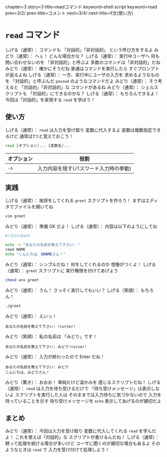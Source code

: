chapter=3
story=3
title=readコマンド
keyword=shell script
keyword=read
prev=3/2/
prev-title=コメント
next=3/4/
next-title=if文(使い方)

# `read` コマンド

しげる（通常）：
  コマンドも
  「対話的」「非対話的」
  という呼び方をするよ
みどり（通常）：
  へぇ！
  どんな場合かな？
しげる（通常）：
  実行中ユーザへ
  何も問い合わせないのを
  「非対話的」と呼ぶよ
  多数のコマンドは「非対話的」だね
みどり（通常）：
  確かにそうだね
  普通はコマンドを実行したら
  すぐプロンプトが返るよね
しげる（通常）：
  一方、実行中にユーザの入力を
  求めるようなものを
  「対話的」と呼ぶんだ
  `passwd` のようなコマンドだよ
みどり（通常）：
  そう考えると
  「対話的」「非対話的」な
  コマンドがあるね
みどり（通常）：
  シェルスクリプトも
  「対話的」にできるのかな？
しげる（通常）：
  もちろんできるよ！
  今回は「対話的」を実現する
  `read` を学ぼう！

## 使い方

しげる（通常）：
  `read` は入力を受け取り
  変数に代入するよ
  変数は複数指定できるけど
  通常は1つと覚えておこう！

```bash
read [オプション]... [変数名]...
```

オプション | 役割
---------- | ----
`-s`       | 入力内容を隠す(パスワード入力時の挙動)

## 実践

しげる（通常）：
  挨拶をしてくれる
  `greet` スクリプトを作ろう！
  まずはエディタでファイルを開いてね

```bash
vim greet
```

みどり（通常）：
  準備 OK だよ！
しげる（通常）：
  内容は以下のようにしてね

```bash
#!/bin/bash

echo -n "あなたの名前を教えて下さい: "
reod NAME
echo "こんにちは、$NAMEさん！"
```

みどり（通常）：
  シンプルだね！
  何をしてくれるのか
  想像がつくよ！
しげる（通常）：
  `greet` スクリプトに
  実行権限を付けてあげよう

```bash
chmod a+x greet
```

みどり（通常）：
  うん！
  さっそく実行してもいい？
しげる（笑顔）：
  もちろん！

```bash
./greet
```

みどり（通常）：
  えいっ！

```console
あなたの名前を教えて下さい: !cursor!
```

みどり（笑顔）：
  私の名前は
  「みどり」です！

```console
あなたの名前を教えて下さい: みどり!cursor!
```

みどり（通常）：
  入力が終わったので
  Enter だね！

```console
あなたの名前を教えて下さい: みどり
こんにちは、みどりさん！
```

みどり（驚き）：
  おおお！
  単純だけど温かみを
  感じるスクリプトだね！
しげる（通常）：
  `read` は入力を待ち受けるだけで
  「待ち受けメッセージ」は表示しないよ
  スクリプトを実行した人は
  そのままでは入力待ちに気づかないので
  入力を待っていることを示す
  待ち受けメッセージを
  `echo` 表示してあげるのが親切だよ

## まとめ

みどり（通常）：
  今回は入力を受け取り
  変数に代入してくれる
  `read` を学んだよ！
  これを使えば「対話的」な
  スクリプトが書けるんだね！
しげる（通常）：
  黙って処理を続ける場合が多いけど
  ユーザに聞くのが親切な場合もあるよ
  そのようなときは `read` で
  入力を受け付けて処理しよう！

